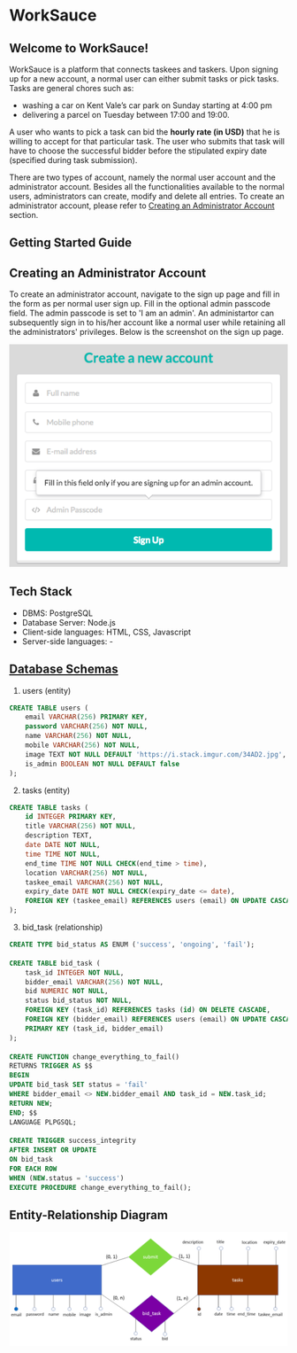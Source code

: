 # WorkSauce

## Welcome to WorkSauce!

WorkSauce is a platform that connects taskees and taskers. Upon signing up for a new account, 
a normal user can either submit tasks or pick tasks. Tasks are general chores such as:
* washing a car on Kent Vale’s car park on Sunday starting at 4:00 pm
* delivering a parcel on Tuesday between 17:00 and 19:00. 

A user who wants to pick a task can bid the **hourly rate (in USD)** that he is willing to 
accept for that particular task. The user who submits that task will have to choose the 
successful bidder before the stipulated expiry date (specified during task submission).

There are two types of account, namely the normal user account and the administrator account. 
Besides all the functionalities available to the normal users, administrators can create, 
modify and delete all entries. To create an administrator account, please refer to 
[Creating an Administrator Account](#Creating-an-Administrator-Account) section.

## Getting Started Guide


## Creating an Administrator Account

To create an administrator account, navigate to the sign up page and fill in the form as per 
normal user sign up. Fill in the optional admin passcode field. The admin passcode is set to 
'I am an admin'. An administartor can subsequently sign in to his/her account like a normal 
user while retaining all the administrators' privileges. Below is the screenshot on the sign
up page.

<p align="center">
  <img width="800" src="https://github.com/CS2102-Group29/WorkSauce/blob/master/screenshots/Admin_Passcode.png">
</p>

## Tech Stack

* DBMS: PostgreSQL
* Database Server: Node.js
* Client-side languages: HTML, CSS, Javascript
* Server-side languages: -

## [Database Schemas](data/schema.sql)

1. users (entity)
```sql
CREATE TABLE users (
    email VARCHAR(256) PRIMARY KEY,
    password VARCHAR(256) NOT NULL,
    name VARCHAR(256) NOT NULL,
    mobile VARCHAR(256) NOT NULL,
    image TEXT NOT NULL DEFAULT 'https://i.stack.imgur.com/34AD2.jpg',
    is_admin BOOLEAN NOT NULL DEFAULT false
);
```

2. tasks (entity)
```sql
CREATE TABLE tasks (
    id INTEGER PRIMARY KEY,
    title VARCHAR(256) NOT NULL,
    description TEXT,
    date DATE NOT NULL,
    time TIME NOT NULL,
    end_time TIME NOT NULL CHECK(end_time > time),
    location VARCHAR(256) NOT NULL,
    taskee_email VARCHAR(256) NOT NULL,
    expiry_date DATE NOT NULL CHECK(expiry_date <= date),
    FOREIGN KEY (taskee_email) REFERENCES users (email) ON UPDATE CASCADE
);
```

3. bid_task (relationship)
```sql
CREATE TYPE bid_status AS ENUM ('success', 'ongoing', 'fail');

CREATE TABLE bid_task (
    task_id INTEGER NOT NULL,
    bidder_email VARCHAR(256) NOT NULL,
    bid NUMERIC NOT NULL,
    status bid_status NOT NULL,
    FOREIGN KEY (task_id) REFERENCES tasks (id) ON DELETE CASCADE,
    FOREIGN KEY (bidder_email) REFERENCES users (email) ON UPDATE CASCADE,
    PRIMARY KEY (task_id, bidder_email)
);

CREATE FUNCTION change_everything_to_fail()
RETURNS TRIGGER AS $$
BEGIN
UPDATE bid_task SET status = 'fail'
WHERE bidder_email <> NEW.bidder_email AND task_id = NEW.task_id;
RETURN NEW;
END; $$
LANGUAGE PLPGSQL;

CREATE TRIGGER success_integrity
AFTER INSERT OR UPDATE
ON bid_task
FOR EACH ROW
WHEN (NEW.status = 'success')
EXECUTE PROCEDURE change_everything_to_fail();
```

## Entity-Relationship Diagram

<p align="center">
  <img width="800" src="https://github.com/CS2102-Group29/WorkSauce/blob/master/screenshots/ER_Diagram.png">
</p>
